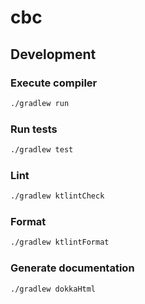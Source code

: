 # cbc

## Development

### Execute compiler

```bash
./gradlew run
```

### Run tests

```bash
./gradlew test
```

### Lint

```bash
./gradlew ktlintCheck
```

### Format

```bash
./gradlew ktlintFormat
```

### Generate documentation

```bash
./gradlew dokkaHtml
```
